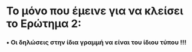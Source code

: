 # Το μόνο που έμεινε για να κλείσει το Ερώτημα 2: <br>

<h3>&#x2022; Oι δηλώσεις στην ίδια γραμμή να είναι του ίδιου τύπου    !!!</h3>

